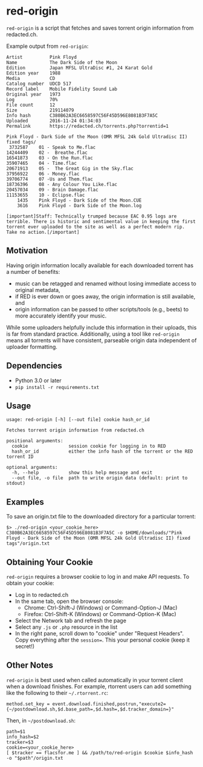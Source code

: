 red-origin
==========

`red-origin` is a script that fetches and saves torrent origin information from redacted.ch.

Example output from `red-origin`:

~~~
Artist          Pink Floyd
Name            The Dark Side of the Moon
Edition         Japan MFSL UltraDisc #1, 24 Karat Gold
Edition year    1988
Media           CD
Catalog number  UDCD 517
Record label    Mobile Fidelity Sound Lab
Original year   1973
Log             70%
File count      12
Size            219114079
Info hash       C380B62A3EC6658597C56F45D596E8081B3F7A5C
Uploaded        2016-11-24 01:34:03
Permalink       https://redacted.ch/torrents.php?torrentid=1

Pink Floyd - Dark Side of the Moon (OMR MFSL 24k Gold Ultradisc II) fixed tags/
 3732587    01 - Speak to Me.flac
14244409    02 -  Breathe.flac
16541873    03 - On the Run.flac
35907465    04 - Time.flac
20671913    05 -  The Great Gig in the Sky.flac
37956922    06 - Money.flac
39706774    07 -Us and Them.flac
18736396    08 - Any Colour You Like.flac
20457034    09 - Brain Damage.flac
11153655    10 - Eclipse.flac
    1435    Pink Floyd - Dark Side of the Moon.CUE
    3616    Pink Floyd - Dark Side of the Moon.log

[important]Staff: Technically trumped because EAC 0.95 logs are terrible. There is historic and sentimental value in keeping the first torrent ever uploaded to the site as well as a perfect modern rip. Take no action.[/important]
~~~

Motivation
----------

Having origin information locally available for each downloaded torrent has a number of benefits:
  * music can be retagged and renamed without losing immediate access to original metadata,
  * if RED is ever down or goes away, the origin information is still available, and
  * origin information can be passed to other scripts/tools (e.g., beets) to more accurately identify your music.

While some uploaders helpfully include this information in their uploads, this
is far from standard practice. Additionally, using a tool like `red-origin`
means all torrents will have consistent, parseable origin data independent of
uploader formatting.

Dependencies
------------

* Python 3.0 or later
* `pip install -r requirements.txt`

Usage
-----

~~~
usage: red-origin [-h] [--out file] cookie hash_or_id

Fetches torrent origin information from redacted.ch

positional arguments:
  cookie               session cookie for logging in to RED
  hash_or_id           either the info hash of the torrent or the RED torrent ID

optional arguments:
  -h, --help           show this help message and exit
  --out file, -o file  path to write origin data (default: print to stdout)
~~~

Examples
--------

To save an origin.txt file to the downloaded directory for a particular torrent:

    $> ./red-origin <your_cookie_here> C380B62A3EC6658597C56F45D596E8081B3F7A5C -o $HOME/downloads/"Pink Floyd - Dark Side of the Moon (OMR MFSL 24k Gold Ultradisc II) fixed tags"/origin.txt

Obtaining Your Cookie
---------------------
`red-origin` requires a browser cookie to log in and make API requests. To obtain your cookie:
* Log in to redacted.ch
* In the same tab, open the browser console:
    * Chrome: Ctrl-Shift-J (Windows) or Command-Option-J (Mac)
    * Firefox: Ctrl-Shift-K (Windows) or Command-Option-K (Mac)
* Select the Network tab and refresh the page
* Select any `.js` or `.php` resource in the list
* In the right pane, scroll down to "cookie" under "Request Headers". Copy everything after the `session=`. This your personal cookie (keep it secret!)

Other Notes
-----------

`red-origin` is best used when called automatically in your torrent client when a download finishes. For example, rtorrent users can add something like the following to their `~/.rtorrent.rc`:

~~~
method.set_key = event.download.finished,postrun,"execute2={~/postdownload.sh,$d.base_path=,$d.hash=,$d.tracker_domain=}"
~~~

Then, in `~/postdownload.sh`:
~~~
path=$1
info_hash=$2
tracker=$3
cookie=<your_cookie_here>
[ $tracker == flacsfor.me ] && /path/to/red-origin $cookie $info_hash -o "$path"/origin.txt
~~~
